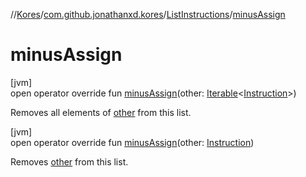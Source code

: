 //[Kores](../../../index.md)/[com.github.jonathanxd.kores](../index.md)/[ListInstructions](index.md)/[minusAssign](minus-assign.md)

# minusAssign

[jvm]\
open operator override fun [minusAssign](minus-assign.md)(other: [Iterable](https://kotlinlang.org/api/latest/jvm/stdlib/kotlin.collections/-iterable/index.html)<[Instruction](../-instruction/index.md)>)

Removes all elements of [other](minus-assign.md) from this list.

[jvm]\
open operator override fun [minusAssign](minus-assign.md)(other: [Instruction](../-instruction/index.md))

Removes [other](minus-assign.md) from this list.

